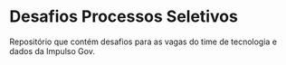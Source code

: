 # Desafios Processos Seletivos

Repositório que contém desafios para as vagas do time de tecnologia e dados da Impulso Gov.
